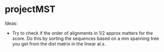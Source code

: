 # projectMST
Ideas:
* Try to check if the order of alignments in 1/2 approx matters for the score. Do this by sorting the sequences based on a min spanning tree you get from the dist matrix in the linear al.s.
